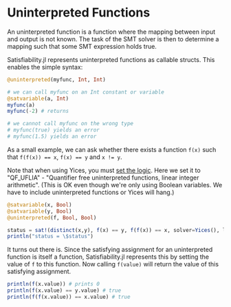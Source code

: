 # Uninterpreted Functions


An uninterpreted function is a function where the mapping between input and output is not known. The task of the SMT solver is then to determine a mapping such that some SMT expression holds true.

Satisfiability.jl represents uninterpreted functions as callable structs. This enables the simple syntax:
```julia
@uninterpreted(myfunc, Int, Int)

# we can call myfunc on an Int constant or variable
@satvariable(a, Int)
myfunc(a)
myfunc(-2) # returns 

# we cannot call myfunc on the wrong type
# myfunc(true) yields an error
# myfunc(1.5) yields an error
```

As a small example, we can ask whether there exists a function `f(x)` such that `f(f(x)) == x`, `f(x) == y` and `x != y`.

Note that when using Yices, you must [set the logic](http://smtlib.cs.uiowa.edu/logics.shtml). Here we set it to "QF_UFLIA" - "Quantifier free uninterpreted functions, linear integer arithmetic".
(This is OK even though we're only using Boolean variables. We have to include uninterpreted functions or Yices will hang.)

```julia
@satvariable(x, Bool)
@satvariable(y, Bool)
@uninterpreted(f, Bool, Bool)

status = sat!(distinct(x,y), f(x) == y, f(f(x)) == x, solver=Yices(), logic="QF_UFLIA")
println("status = \$status")
```

It turns out there is. Since the satisfying assignment for an uninterpreted function is itself a function, Satisfiability.jl represents this by setting the value of `f` to this function. Now calling `f(value)` will return the value of this satisfying assignment.

```julia
println(f(x.value)) # prints 0
println(f(x.value) == y.value) # true
println(f(f(x.value)) == x.value) # true
```